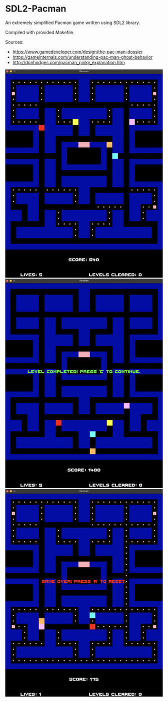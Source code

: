 # SDL2-Pacman
An extremely simplified Pacman game written using SDL2 library.

Compiled with provided Makefile.

Sources:
  - https://www.gamedeveloper.com/design/the-pac-man-dossier
  - https://gameinternals.com/understanding-pac-man-ghost-behavior
  - http://donhodges.com/pacman_pinky_explanation.htm

<img src="img/pacman_1.png"/>
<img src="img/pacman_2.png"/>
<img src="img/pacman_3.png"/>
